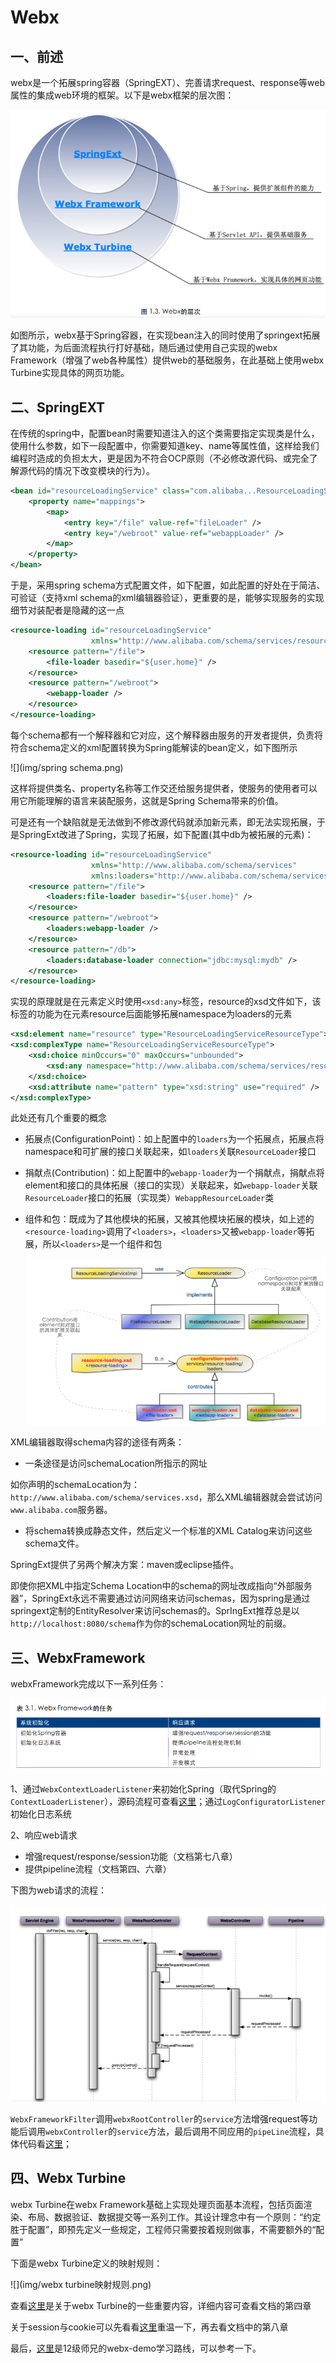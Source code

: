 # Webx

## 一、前述

webx是一个拓展spring容器（SpringEXT）、完善请求request、response等web属性的集成web环境的框架。以下是webx框架的层次图：

![](img/webx框架层次图.png)

如图所示，webx基于Spring容器，在实现bean注入的同时使用了springext拓展了其功能，为后面流程执行打好基础，随后通过使用自己实现的webx Framework（增强了web各种属性）提供web的基础服务，在此基础上使用webx Turbine实现具体的网页功能。

## 二、SpringEXT

在传统的spring中，配置bean时需要知道注入的这个类需要指定实现类是什么，使用什么参数，如下一段配置中，你需要知道key、name等属性值，这样给我们编程时造成的负担太大，更是因为不符合OCP原则（不必修改源代码、或完全了解源代码的情况下改变模块的行为）。

```xml
<bean id="resourceLoadingService" class="com.alibaba...ResourceLoadingServiceImpl">  
    <property name="mappings">  
        <map>  
            <entry key="/file" value-ref="fileLoader" />  
            <entry key="/webroot" value-ref="webappLoader" />  
        </map>  
    </property>  
</bean>
```

于是，采用spring schema方式配置文件，如下配置，如此配置的好处在于简洁、可验证（支持xml schema的xml编辑器验证），更重要的是，能够实现服务的实现细节对装配者是隐藏的这一点

```xml
<resource-loading id="resourceLoadingService"  
                  xmlns="http://www.alibaba.com/schema/services/resource-loading">  
    <resource pattern="/file">  
        <file-loader basedir="${user.home}" />  
    </resource>  
    <resource pattern="/webroot">  
        <webapp-loader />  
    </resource>  
</resource-loading> 
```

每个schema都有一个解释器和它对应，这个解释器由服务的开发者提供，负责将符合schema定义的xml配置转换为Spring能解读的bean定义，如下图所示

![](img/spring schema.png)

这样将提供类名、property名称等工作交还给服务提供者，使服务的使用者可以用它所能理解的语言来装配服务，这就是Spring Schema带来的价值。

可是还有一个缺陷就是无法做到不修改源代码就添加新元素，即无法实现拓展，于是SpringExt改进了Spring，实现了拓展，如下配置(其中db为被拓展的元素)：

```xml
<resource-loading id="resourceLoadingService"  
                  xmlns="http://www.alibaba.com/schema/services"  
                  xmlns:loaders="http://www.alibaba.com/schema/services/resource-loading/loaders">  
    <resource pattern="/file">  
        <loaders:file-loader basedir="${user.home}" />  
    </resource>  
    <resource pattern="/webroot">  
        <loaders:webapp-loader />  
    </resource>  
    <resource pattern="/db">  
        <loaders:database-loader connection="jdbc:mysql:mydb" />   
    </resource>  
</resource-loading>  
```

实现的原理就是在元素定义时使用`<xsd:any>`标签，resource的xsd文件如下，该标签的功能为在元素resource后面能够拓展namespace为loaders的元素

```xml
<xsd:element name="resource" type="ResourceLoadingServiceResourceType">  
<xsd:complexType name="ResourceLoadingServiceResourceType">  
    <xsd:choice minOccurs="0" maxOccurs="unbounded">  
        <xsd:any namespace="http://www.alibaba.com/schema/services/resource-loading/loaders" />   
    </xsd:choice>  
    <xsd:attribute name="pattern" type="xsd:string" use="required" />  
</xsd:complexType>  
```



此处还有几个重要的概念

* 拓展点(ConfigurationPoint)：如上配置中的`loaders`为一个拓展点，拓展点将namespace和可扩展的接口关联起来，如`loaders`关联`ResourceLoader`接口

* 捐献点(Contribution)：如上配置中的`webapp-loader`为一个捐献点，捐献点将element和接口的具体拓展（接口的实现）关联起来，如`webapp-loader`关联`ResourceLoader`接口的拓展（实现类）`WebappResourceLoader`类

* 组件和包：既成为了其他模块的拓展，又被其他模块拓展的模块，如上述的`<resource-loading>`调用了`<loaders>`，`<loaders>`又被`webapp-loader`等拓展，所以`<loaders>`是一个组件和包

  ![](img/springext组件和包.png)



XML编辑器取得schema内容的途径有两条：

* 一条途径是访问schemaLocation所指示的网址

如你声明的schemaLocation为：`http://www.alibaba.com/schema/services.xsd`，那么XML编辑器就会尝试访问`www.alibaba.com`服务器。

* 将schema转换成静态文件，然后定义一个标准的XML Catalog来访问这些schema文件。

SpringExt提供了另两个解决方案：maven或eclipse插件。

即使你把XML中指定Schema Location中的schema的网址改成指向“外部服务器”，SpringExt永远不需要通过访问网络来访问schemas，因为spring是通过springext定制的EntityResolver来访问schemas的。SprIngExt推荐总是以`http://localhost:8080/schema`作为你的schemaLocation网址的前缀。

## 三、WebxFramework

webxFramework完成以下一系列任务：

![](img/webxFramework任务.png)

1、通过`WebxContextLoaderListener`来初始化Spring（取代Spring的`ContextLoaderListener`），源码流程可查看[这里](http://blog.csdn.net/lan861698789/article/details/53082868)；通过`LogConfiguratorListener`初始化日志系统

2、响应web请求

* 增强request/response/session功能（文档第七八章）
* 提供pipeline流程（文档第四、六章）



下图为web请求的流程：

![](img/webx请求流程.png)

`WebxFrameworkFilter`调用`webxRootController`的`service`方法增强request等功能后调用`webxController`的`service`方法，最后调用不同应用的`pipeLine`流程，具体代码看[这里](http://blog.csdn.net/cpf2016/article/details/45720547)；

## 四、Webx  Turbine

webx Turbine在webx Framework基础上实现处理页面基本流程，包括页面渲染、布局、数据验证、数据提交等一系列工作。其设计理念中有一个原则：“约定胜于配置”，即预先定义一些规定，工程师只需要按着规则做事，不需要额外的“配置”

下面是webx Turbine定义的映射规则：

![](img/webx turbine映射规则.png)

查看[这里](http://blog.csdn.net/cpf2016/article/details/45534527)是关于webx Turbine的一些重要内容，详细内容可查看文档的第四章



关于session与cookie可以先看看[这里](http://blog.csdn.net/fangaoxin/article/details/6952954/)重温一下，再去看文档中的第八章

最后，[这里](https://github.com/xiaoMzjm/webxdemo)是12级师兄的webx-demo学习路线，可以参考一下。

